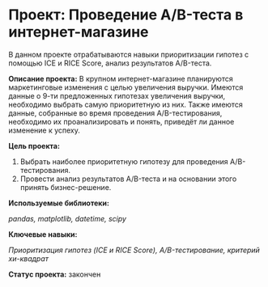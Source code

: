 # Проект: Проведение A/B-теста в интернет-магазине

В данном проекте отрабатываются навыки приоритизации гипотез с помощью ICE и RICE Score, анализ 
результатов A/B-теста. 

**Описание проекта:** В крупном интернет-магазине планируются маркетинговые изменения с целью 
увеличения выручки. Имеются данные о 9-ти предложенных гипотезах увеличения выручки, необходимо 
выбрать самую приоритетную из них. Также имеются данные, собранные во время проведения 
A/B-тестирования, необходимо их проанализировать и понять, приведёт ли данное изменение к успеху.


**Цель проекта:** 
1. Выбрать наиболее приоритетную гипотезу для проведения A/B-тестирования.
2. Провести анализ результатов A/B-теста и на основании этого принять бизнес-решение.

**Используемые библиотеки:**

*pandas, matplotlib, datetime, scipy*

**Ключевые навыки:**

*Приоритизация гипотез (ICE и RICE Score), A/B-тестирование, критерий хи-квадрат*

**Статус проекта:** закончен
